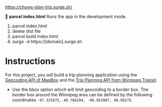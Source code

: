 https://chows-plan-trip.surge.sh/

:wave:
**parcel index.html**
Runs the app in the development mode.

1. parcel index.html
1. delete dist file
1. parcel build index.html
1. surge -d https://[domain].surge.sh

# Instructions
For this project, you will build a trip planning application using the [Geocoding API of MapBox](https://docs.mapbox.com/api/search/) and the [Trip Planning API from Winnipeg Transit](https://api.winnipegtransit.com/home/api/v3/services/trip-planner).
* Use the bbox option which will limit geocoding to a border box. The border box around the Winnipeg area can be defined by the following coordinates `-97.325875, 49.766204, -96.953987, 49.99275`.
